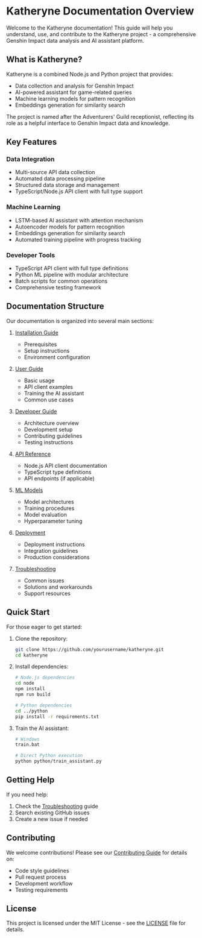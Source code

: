 # Katheryne Documentation Overview

Welcome to the Katheryne documentation! This guide will help you understand, use, and contribute to the Katheryne project - a comprehensive Genshin Impact data analysis and AI assistant platform.

## What is Katheryne?

Katheryne is a combined Node.js and Python project that provides:
- Data collection and analysis for Genshin Impact
- AI-powered assistant for game-related queries
- Machine learning models for pattern recognition
- Embeddings generation for similarity search

The project is named after the Adventurers' Guild receptionist, reflecting its role as a helpful interface to Genshin Impact data and knowledge.

## Key Features

### Data Integration
- Multi-source API data collection
- Automated data processing pipeline
- Structured data storage and management
- TypeScript/Node.js API client with full type support

### Machine Learning
- LSTM-based AI assistant with attention mechanism
- Autoencoder models for pattern recognition
- Embeddings generation for similarity search
- Automated training pipeline with progress tracking

### Developer Tools
- TypeScript API client with full type definitions
- Python ML pipeline with modular architecture
- Batch scripts for common operations
- Comprehensive testing framework

## Documentation Structure

Our documentation is organized into several main sections:

1. [Installation Guide](Installation.md)
   - Prerequisites
   - Setup instructions
   - Environment configuration

2. [User Guide](UserGuide.md)
   - Basic usage
   - API client examples
   - Training the AI assistant
   - Common use cases

3. [Developer Guide](DeveloperGuide.md)
   - Architecture overview
   - Development setup
   - Contributing guidelines
   - Testing instructions

4. [API Reference](APIReference.md)
   - Node.js API client documentation
   - TypeScript type definitions
   - API endpoints (if applicable)

5. [ML Models](MLModels.md)
   - Model architectures
   - Training procedures
   - Model evaluation
   - Hyperparameter tuning

6. [Deployment](Deployment.md)
   - Deployment instructions
   - Integration guidelines
   - Production considerations

7. [Troubleshooting](Troubleshooting.md)
   - Common issues
   - Solutions and workarounds
   - Support resources

## Quick Start

For those eager to get started:

1. Clone the repository:
   ```bash
   git clone https://github.com/yourusername/katheryne.git
   cd katheryne
   ```

2. Install dependencies:
   ```bash
   # Node.js dependencies
   cd node
   npm install
   npm run build

   # Python dependencies
   cd ../python
   pip install -r requirements.txt
   ```

3. Train the AI assistant:
   ```bash
   # Windows
   train.bat

   # Direct Python execution
   python python/train_assistant.py
   ```

## Getting Help

If you need help:
1. Check the [Troubleshooting](Troubleshooting.md) guide
2. Search existing GitHub issues
3. Create a new issue if needed

## Contributing

We welcome contributions! Please see our [Contributing Guide](DeveloperGuide.md#contributing) for details on:
- Code style guidelines
- Pull request process
- Development workflow
- Testing requirements

## License

This project is licensed under the MIT License - see the [LICENSE](../LICENSE) file for details.
